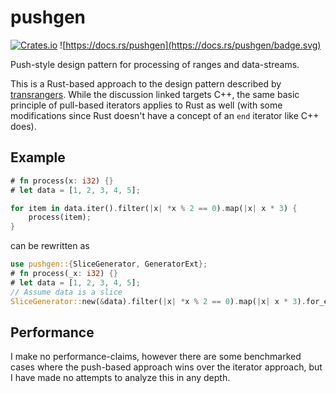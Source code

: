 
# pushgen


[![Crates.io][crates-badge]][crates-url]
![https://docs.rs/pushgen](https://docs.rs/pushgen/badge.svg)

[crates-badge]: https://img.shields.io/crates/v/pushgen.svg
[crates-url]: https://crates.io/crates/pushgen

Push-style design pattern for processing of ranges and data-streams.

This is a Rust-based approach to the design pattern described by [transrangers](https://github.com/joaquintides/transrangers).
While the discussion linked targets C++, the same basic principle of pull-based iterators applies
to Rust as well (with some modifications since Rust doesn't have a concept of an `end` iterator
like C++ does).

## Example
```rust
# fn process(x: i32) {}
# let data = [1, 2, 3, 4, 5];

for item in data.iter().filter(|x| *x % 2 == 0).map(|x| x * 3) {
    process(item);
}
```

can be rewritten as
```rust
use pushgen::{SliceGenerator, GeneratorExt};
# fn process(_x: i32) {}
# let data = [1, 2, 3, 4, 5];
// Assume data is a slice
SliceGenerator::new(&data).filter(|x| *x % 2 == 0).map(|x| x * 3).for_each(process);
```

## Performance

I make no performance-claims, however there are some benchmarked cases where the push-based approach
wins over the iterator approach, but I have made no attempts to analyze this in any depth.